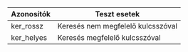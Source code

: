 Azonosítók | Teszt esetek
-----------|------------- 
ker_rossz | Keresés nem megfelelő kulcsszóval
ker_helyes | Keresés megfelelő kulcsszóval